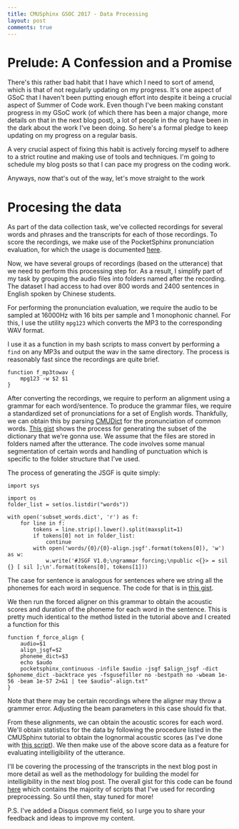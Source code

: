 ```yaml
---
title: CMUSphinx GSOC 2017 - Data Processing
layout: post
comments: true
---
```


# Prelude: A Confession and a Promise

There's this rather bad habit that I have which I need to sort of amend, which is that of not regularly updating on my progress. It's one aspect of GSoC that I haven't been putting enough effort into despite it being a crucial aspect of Summer of Code work. Even though I've been making constant progress in my GSoC work (of which there has been a major change, more details on that in the next blog post), a lot of people in the org have been in the dark about the work I've been doing. So here's a formal pledge to keep updating on my progress on a regular basis. 

A very crucial aspect of fixing this habit is actively forcing myself to adhere to a strict routine and making use of tools and techniques. I'm going to schedule my blog posts so that I can pace my progress on the coding work.

Anyways, now that's out of the way, let's move straight to the work

# Procesing the data
As part of the data collection task, we've collected recordings for several words and phrases and the transcripts for each of those recordings. To score the recordings, we make use of the PocketSphinx pronunciation evaluation, for which the usage is documented [here](https://cmusphinx.github.io/wiki/pocketsphinx_pronunciation_evaluation/).

Now, we have several groups of recordings (based on the utterance) that we need to perform this processing step for. As a result, I simplify part of my task by grouping the audio files into folders named after the recording. The dataset I had access to had over 800 words and 2400 sentences in English spoken by Chinese students.

For performing the pronunciation evaluation, we require the audio to be sampled at 16000Hz with 16 bits per sample and 1 monophonic channel. For this, I use the utility `mpg123` which converts the MP3 to the corresponding WAV format.

I use it as a function in my bash scripts to mass convert by performing a `find` on any MP3s and output the wav in the same directory. The process is reasonably fast since the recordings are quite brief.

```
function f_mp3towav {
    mpg123 -w $2 $1
}
```

After converting the recordings, we require to perform an alignment using a grammar for each word/sentence. To produce the grammar files, we require a standardized set of pronunciations for a set of English words. Thankfully, we can obtain this by parsing [CMUDict](http://www.speech.cs.cmu.edu/cgi-bin/cmudict) for the pronunciation of common words. [This gist](https://gist.github.com/rrajasek95/8355070a870d5eea94f4c3fce210168d#file-create-subset-dict-py) shows the process for generating the subset of the dictionary that we're gonna use. We assume that the files are stored in folders named after the utterance. The code involves some manual segmentation of certain words and handling of punctuation which is specific to the folder structure that I've used.

The process of generating the JSGF is quite simply:

```
import sys

import os
folder_list = set(os.listdir("words"))

with open('subset_words.dict', 'r') as f:
    for line in f:
        tokens = line.strip().lower().split(maxsplit=1)
        if tokens[0] not in folder_list:
            continue
        with open('words/{0}/{0}-align.jsgf'.format(tokens[0]), 'w') as w:
            w.write('#JSGF V1.0;\ngrammar forcing;\npublic <{}> = sil {} [ sil ];\n'.format(tokens[0], tokens[1]))
```

The case for sentence is analogous for sentences where we string all the phonemes for each word in sequence. The code for that is in [this gist](https://gist.github.com/rrajasek95/8355070a870d5eea94f4c3fce210168d#file-create-sentence-jsgf-py).

We then run the forced aligner on this grammar to obtain the acoustic scores and duration of the phoneme for each word in the sentence. This is pretty much identical to the method listed in the tutorial above and I created a function for this

```
function f_force_align {
    audio=$1
    align_jsgf=$2
    phoneme_dict=$3
    echo $audo
    pocketsphinx_continuous -infile $audio -jsgf $align_jsgf -dict $phoneme_dict -backtrace yes -fsgusefiller no -bestpath no -wbeam 1e-56 -beam 1e-57 2>&1 | tee $audio"-align.txt"
}
```

Note that there may be certain recordings where the aligner may throw a grammer error. Adjusting the beam parameters in this case should fix that.

From these alignments, we can obtain the acoustic scores for each word. We'll obtain statistics for the data by following the procedure listed in the CMUSphinx tutorial to obtain the lognormal acoustic scores (as I've done with [this script](https://gist.github.com/rrajasek95/8355070a870d5eea94f4c3fce210168d#file-create-normalign-sh)). We then make use of the above score data as a feature for evaluating intelligibility of the utterance.

I'll be covering the processing of the transcripts in the next blog post in more detail as well as the methodology for building the model for intelligibility in the next blog post. The overall gist for this code can be found [here](https://gist.github.com/rrajasek95/8355070a870d5eea94f4c3fce210168d) which contains the majority of scripts that I've used for recording preprocessing. So until then, stay tuned for more!

P.S. I've added a Disqus comment field, so I urge you to share your feedback and ideas to improve my content.